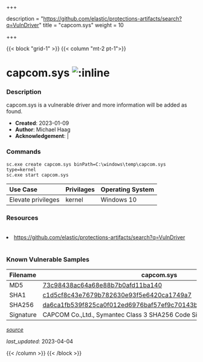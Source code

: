+++

description = "https://github.com/elastic/protections-artifacts/search?q=VulnDriver"
title = "capcom.sys"
weight = 10

+++


{{< block "grid-1" >}}
{{< column "mt-2 pt-1">}}


# capcom.sys ![:inline](/images/twitter_verified.png) 


### Description

capcom.sys is a vulnerable driver and more information will be added as found.

- **Created**: 2023-01-09
- **Author**: Michael Haag
- **Acknowledgement**:  | [](https://twitter.com/)

### Commands

```
sc.exe create capcom.sys binPath=C:\windows\temp\capcom.sys type=kernel
sc.exe start capcom.sys
```

| Use Case | Privilages | Operating System | 
|:---- | ---- | ---- |
| Elevate privileges | kernel | Windows 10 |

### Resources
<br>
<li><a href=" https://github.com/elastic/protections-artifacts/search?q=VulnDriver"> https://github.com/elastic/protections-artifacts/search?q=VulnDriver</a></li>
<br>

### Known Vulnerable Samples

| Filename | capcom.sys |
|:---- | ---- | 
| MD5 | <a href="https://www.virustotal.com/gui/file/73c98438ac64a68e88b7b0afd11ba140">73c98438ac64a68e88b7b0afd11ba140</a> |
| SHA1 | <a href="https://www.virustotal.com/gui/file/c1d5cf8c43e7679b782630e93f5e6420ca1749a7">c1d5cf8c43e7679b782630e93f5e6420ca1749a7</a> |
| SHA256 | <a href="https://www.virustotal.com/gui/file/da6ca1fb539f825ca0f012ed6976baf57ef9c70143b7a1e88b4650bf7a925e24">da6ca1fb539f825ca0f012ed6976baf57ef9c70143b7a1e88b4650bf7a925e24</a> |
| Signature | CAPCOM Co.,Ltd., Symantec Class 3 SHA256 Code Signing CA, VeriSign   |


[*source*](https://github.com/magicsword-io/LOLDrivers/tree/main/yaml/capcom.sys.yml)

*last_updated:* 2023-04-04








{{< /column >}}
{{< /block >}}
